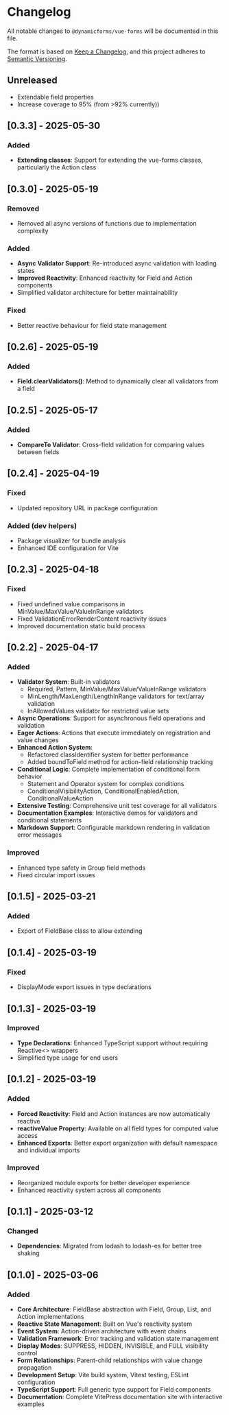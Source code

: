# Changelog

All notable changes to `@dynamicforms/vue-forms` will be documented in this file.

The format is based on [Keep a Changelog](https://keepachangelog.com/en/1.1.0/),
and this project adheres to [Semantic Versioning](https://semver.org/spec/v2.0.0.html).

## Unreleased

- Extendable field properties
- Increase coverage to 95% (from >92% currently))

## [0.3.3] - 2025-05-30

### Added
- **Extending classes**: Support for extending the vue-forms classes, particularly the Action class

## [0.3.0] - 2025-05-19

### Removed
- Removed all async versions of functions due to implementation complexity

### Added
- **Async Validator Support**: Re-introduced async validation with loading states
- **Improved Reactivity**: Enhanced reactivity for Field and Action components
- Simplified validator architecture for better maintainability

### Fixed
- Better reactive behaviour for field state management

## [0.2.6] - 2025-05-19

### Added
- **Field.clearValidators()**: Method to dynamically clear all validators from a field

## [0.2.5] - 2025-05-17

### Added
- **CompareTo Validator**: Cross-field validation for comparing values between fields

## [0.2.4] - 2025-04-19

### Fixed
- Updated repository URL in package configuration

### Added (dev helpers)
- Package visualizer for bundle analysis
- Enhanced IDE configuration for Vite

## [0.2.3] - 2025-04-18

### Fixed
- Fixed undefined value comparisons in MinValue/MaxValue/ValueInRange validators
- Fixed ValidationErrorRenderContent reactivity issues
- Improved documentation static build process

## [0.2.2] - 2025-04-17

### Added
- **Validator System**: Built-in validators
    - Required, Pattern, MinValue/MaxValue/ValueInRange validators
    - MinLength/MaxLength/LengthInRange validators for text/array validation
    - InAllowedValues validator for restricted value sets
- **Async Operations**: Support for asynchronous field operations and validation
- **Eager Actions**: Actions that execute immediately on registration and value changes
- **Enhanced Action System**:
    - Refactored classIdentifier system for better performance
    - Added boundToField method for action-field relationship tracking
- **Conditional Logic**: Complete implementation of conditional form behavior
    - Statement and Operator system for complex conditions
    - ConditionalVisibilityAction, ConditionalEnabledAction, ConditionalValueAction
- **Extensive Testing**: Comprehensive unit test coverage for all validators
- **Documentation Examples**: Interactive demos for validators and conditional statements
- **Markdown Support**: Configurable markdown rendering in validation error messages

### Improved
- Enhanced type safety in Group field methods
- Fixed circular import issues

## [0.1.5] - 2025-03-21

### Added
- Export of FieldBase class to allow extending

## [0.1.4] - 2025-03-19

### Fixed
- DisplayMode export issues in type declarations

## [0.1.3] - 2025-03-19

### Improved
- **Type Declarations**: Enhanced TypeScript support without requiring Reactive<> wrappers
- Simplified type usage for end users

## [0.1.2] - 2025-03-19

### Added
- **Forced Reactivity**: Field and Action instances are now automatically reactive
- **reactiveValue Property**: Available on all field types for computed value access
- **Enhanced Exports**: Better export organization with default namespace and individual imports

### Improved
- Reorganized module exports for better developer experience
- Enhanced reactivity system across all components

## [0.1.1] - 2025-03-12

### Changed
- **Dependencies**: Migrated from lodash to lodash-es for better tree shaking

## [0.1.0] - 2025-03-06

### Added
- **Core Architecture**: FieldBase abstraction with Field, Group, List, and Action implementations
- **Reactive State Management**: Built on Vue's reactivity system
- **Event System**: Action-driven architecture with event chains
- **Validation Framework**: Error tracking and validation state management
- **Display Modes**: SUPPRESS, HIDDEN, INVISIBLE, and FULL visibility control
- **Form Relationships**: Parent-child relationships with value change propagation
- **Development Setup**: Vite build system, Vitest testing, ESLint configuration
- **TypeScript Support**: Full generic type support for Field components
- **Documentation**: Complete VitePress documentation site with interactive examples
